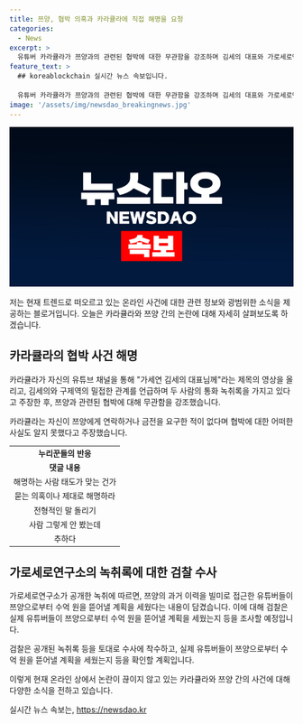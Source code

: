 ```yaml
---
title: 쯔양, 협박 의혹과 카라큘라에 직접 해명을 요청
categories:
  - News
excerpt: >
  유튜버 카라큘라가 쯔양과의 관련된 협박에 대한 무관함을 강조하며 김세의 대표와 가로세로연구소를 비판하는 영상을 유튜브에 올렸습니다. 이에도 누리꾼들은 여전히 카라큘라의 해명에 반감을 표현하고 있습니다. 녹취록에는 유튜버 구제역이 쯔양 측을 접근하고 용돈을 받는 등의 내용이 담겨 있어 검찰이 추가 수사에 착수하는 등 사건은 계속 진전 중입니다.
feature_text: >
  ## koreablockchain 실시간 뉴스 속보입니다.

  유튜버 카라큘라가 쯔양과의 관련된 협박에 대한 무관함을 강조하며 김세의 대표와 가로세로연구소를 비판하는 영상을 유튜브에 올렸습니다. 이에도 누리꾼들은 여전히 카라큘라의 해명에 반감을 표현하고 있습니다. 녹취록에는 유튜버 구제역이 쯔양 측을 접근하고 용돈을 받는 등의 내용이 담겨 있어 검찰이 추가 수사에 착수하는 등 사건은 계속 진전 중입니다.
image: '/assets/img/newsdao_breakingnews.jpg'
---
```


<p><img src="/assets/img/newsdao_breakingnews.jpg" alt="koreablockchain 속보" /></p>

<p>저는 현재 트렌드로 떠오르고 있는 온라인 사건에 대한 관련 정보와 광범위한 소식을 제공하는 블로거입니다. 오늘은 카라큘라와 쯔양 간의 논란에 대해 자세히 살펴보도록 하겠습니다.</p>

<h2 data-ke-size="size26">카라큘라의 협박 사건 해명</h2>

<p>카라큘라가 자신의 유튜브 채널을 통해 "가세연 김세의 대표님께"라는 제목의 영상을 올리고, 김세의와 구제역의 밀접한 관계를 언급하며 두 사람의 통화 녹취록을 가지고 있다고 주장한 후, 쯔양과 관련된 협박에 대해 무관함을 강조했습니다.</p>

<p data-ke-size="size16">카라큘라는 자신이 쯔양에게 연락하거나 금전을 요구한 적이 없다며 협박에 대한 어떠한 사실도 알지 못했다고 주장했습니다.</p>

<table>
    <tr>
        <td style="text-align: center; height: 17px;"><b>누리꾼들의 반응</b></td>
    </tr>
    <tr>
        <td style="text-align: center; height: 17px;"><b>댓글 내용</b></td>
    </tr>
    <tr>
        <td style="text-align: center; height: 17px;">해명하는 사람 태도가 맞는 건가</td>
    </tr>
    <tr>
        <td style="text-align: center; height: 17px;">묻는 의혹이나 제대로 해명하라</td>
    </tr>
    <tr>
        <td style="text-align: center; height: 17px;">전형적인 말 돌리기</td>
    </tr>
    <tr>
        <td style="text-align: center; height: 17px;">사람 그렇게 안 봤는데</td>
    </tr>
    <tr>
        <td style="text-align: center; height: 17px;">추하다</td>
    </tr>
</table>

<h2 data-ke-size="size26">가로세로연구소의 녹취록에 대한 검찰 수사</h2>

<p>가로세로연구소가 공개한 녹취에 따르면, 쯔양의 과거 이력을 빌미로 접근한 유튜버들이 쯔양으로부터 수억 원을 뜯어낼 계획을 세웠다는 내용이 담겼습니다. 이에 대해 검찰은 실제 유튜버들이 쯔양으로부터 수억 원을 뜯어낼 계획을 세웠는지 등을 조사할 예정입니다.</p>

<p data-ke-size="size16">검찰은 공개된 녹취록 등을 토대로 수사에 착수하고, 실제 유튜버들이 쯔양으로부터 수억 원을 뜯어낼 계획을 세웠는지 등을 확인할 계획입니다.</p>

<p>이렇게 현재 온라인 상에서 논란이 끊이지 않고 있는 카라큘라와 쯔양 간의 사건에 대해 다양한 소식을 전하고 있습니다.</p>
실시간 뉴스 속보는, <a href="https://newsdao.kr" rel="dofollow">https://newsdao.kr</a>


